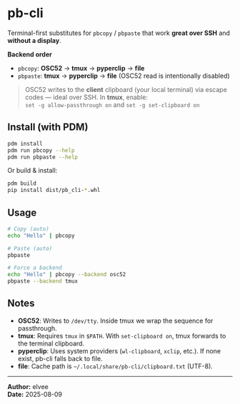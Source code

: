 # pb-cli

Terminal-first substitutes for `pbcopy` / `pbpaste` that work **great over SSH** and **without a display**.

**Backend order**
- `pbcopy`: **OSC52** → **tmux** → **pyperclip** → **file**
- `pbpaste`: **tmux** → **pyperclip** → **file** (OSC52 read is intentionally disabled)

> OSC52 writes to the **client** clipboard (your local terminal) via escape codes — ideal over SSH.
> In **tmux**, enable:  
> `set -g allow-passthrough on` and `set -g set-clipboard on`

## Install (with PDM)

```bash
pdm install
pdm run pbcopy --help
pdm run pbpaste --help
```

Or build & install:
```bash
pdm build
pip install dist/pb_cli-*.whl
```

## Usage

```bash
# Copy (auto)
echo "Hello" | pbcopy

# Paste (auto)
pbpaste

# Force a backend
echo "Hello" | pbcopy --backend osc52
pbpaste --backend tmux
```

## Notes

- **OSC52**: Writes to `/dev/tty`. Inside tmux we wrap the sequence for passthrough.
- **tmux**: Requires `tmux` in `$PATH`. With `set-clipboard on`, tmux forwards to the terminal clipboard.
- **pyperclip**: Uses system providers (`wl-clipboard`, `xclip`, etc.). If none exist, pb-cli falls back to file.
- **file**: Cache path is `~/.local/share/pb-cli/clipboard.txt` (UTF-8).

---

**Author:** elvee  
**Date:** 2025-08-09

